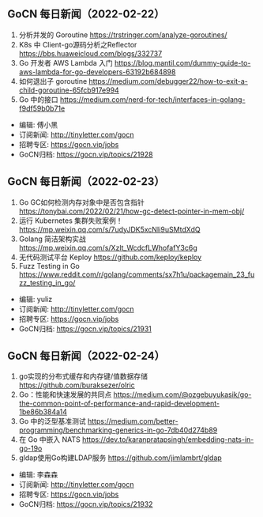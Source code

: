 ## GoCN 每日新闻（2022-02-22）

1. 分析并发的 Goroutine https://trstringer.com/analyze-goroutines/
2. K8s 中 Client-go源码分析之Reflector https://bbs.huaweicloud.com/blogs/332737
3. Go 开发者 AWS Lambda 入门 https://blog.mantil.com/dummy-guide-to-aws-lambda-for-go-developers-63192b684898
4. 如何退出子 goroutine https://medium.com/debugger22/how-to-exit-a-child-goroutine-65fcb917e994
5. Go 中的接口 https://medium.com/nerd-for-tech/interfaces-in-golang-f9df59b0b71e

* 编辑: 傅小黑
* 订阅新闻: http://tinyletter.com/gocn
* 招聘专区: https://gocn.vip/jobs
* GoCN归档: https://gocn.vip/topics/21928

## GoCN 每日新闻（2022-02-23）

1. Go GC如何检测内存对象中是否包含指针 https://tonybai.com/2022/02/21/how-gc-detect-pointer-in-mem-obj/
2. 运行 Kubernetes 集群失败案例！https://mp.weixin.qq.com/s/7udyJDK5xcNIi9uSMtdXdQ
3. Golang 简洁架构实战 https://mp.weixin.qq.com/s/Xzlt_WcdcfLWhofafY3c6g
4. 无代码测试平台 Keploy  https://github.com/keploy/keploy
5. Fuzz Testing in Go  https://www.reddit.com/r/golang/comments/sx7h1u/packagemain_23_fuzz_testing_in_go/

* 编辑: yuliz
* 订阅新闻: http://tinyletter.com/gocn
* 招聘专区: https://gocn.vip/jobs
* GoCN归档: https://gocn.vip/topics/21931


## GoCN 每日新闻（2022-02-24）

1. go实现的分布式缓存和内存键/值数据存储 https://github.com/buraksezer/olric
2. Go：性能和快速发展的共同点 https://medium.com/@ozgebuyukasik/go-the-common-point-of-performance-and-rapid-development-1be86b384a14
3. Go 中的泛型基准测试 https://medium.com/better-programming/benchmarking-generics-in-go-7db40d274b89
4. 在 Go 中嵌入 NATS https://dev.to/karanpratapsingh/embedding-nats-in-go-19o
5. gldap使用Go构建LDAP服务 https://github.com/jimlambrt/gldap

- 编辑: 李森森
- 订阅新闻: http://tinyletter.com/gocn
- 招聘专区: https://gocn.vip/jobs
- GoCN归档: https://gocn.vip/topics/21932
